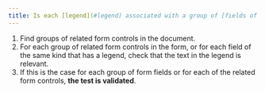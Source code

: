 ```yaml
---
title: Is each [legend](#legend) associated with a group of [fields of same kind](#related-form-controls) relevant?
---
```


1. Find groups of related form controls in the document.
2. For each group of related form controls in the form, or for each field of the same kind that has a legend, check that the text in the legend is relevant.
3. If this is the case for each group of form fields or for each of the related form controls, **the test is validated**.
